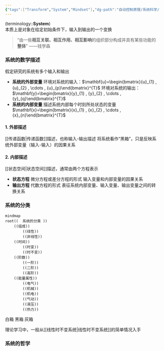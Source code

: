 ```yaml
---
{"tags":["Transform","System","Mindset"],"dg-path":"自动控制原理/系统科学/系统.md","dg-publish":true,"permalink":"/自动控制原理/系统科学/系统/","dgPassFrontmatter":true,"noteIcon":"","created":"2024-09-02T09:43:03.000+08:00","updated":"2025-04-12T18:11:00.708+08:00"}
---
```



(terminology::**System**)  
本质上是对象在给定初始条件下，输入到输出的一个变换
>“由一些**相互关联、相互作用、相互影响**的组织部分构成并具有某些功能的**整体**”
>——钱学森
### 系统的数学描述
假定研究的系统有多个输入和输出
- **系统的外部变量**
	环境对系统的输入：$\mathbf{u}=\begin{bmatrix}{u}_{1} , {u}_{2} , \cdots ,  {u}_{p}\end{bmatrix}^{T}$
	环境对系统的输出： $\mathbf{y}=\begin{bmatrix}{y}_{1} , {y}_{2} , \cdots ,  {y}_{q}\end{bmatrix}^{T}$
- **系统的内部变量**
	描述系统内部每个时刻所处状态的变量 $\mathbf{x}=\begin{bmatrix}{x}_{1} , {x}_{2} , \cdots ,  {x}_{n}\end{bmatrix}^{T}$

#### 1. 外部描述
[[传递函数\|传递函数]]描述，也称输入-输出描述
将系统看作“黑箱”，只是反映系统外部变量（输入-输入）的因果关系

#### 2. 内部描述
[[状态空间\|状态空间]]描述，通常由两个方程表示
- **状态方程**
	微分方程或差分方程的形式
	输入变量和内部变量的因果关系
- **输出方程**
	代数方程的形式
	表征系统内部变量、输入变量、输出变量之间的转换关系

### 系统的分类
```mermaid
mindmap
root((  系统的分类 ))
	((组成))
		((线性))
		((非线性))
	((时间))
		((时变))
		((时不变))
	((阶数))
		((一阶))
		((二阶))
		((高阶))
	((能量属性))
		((电气))
		((机械))
		((机电))
		((气动))
		((液压))
		((热力))
```


白箱
黑箱
灰箱


理论学习中，一般从[[线性时不变系统\|线性时不变系统]]的简单情况入手
### 系统的哲学









